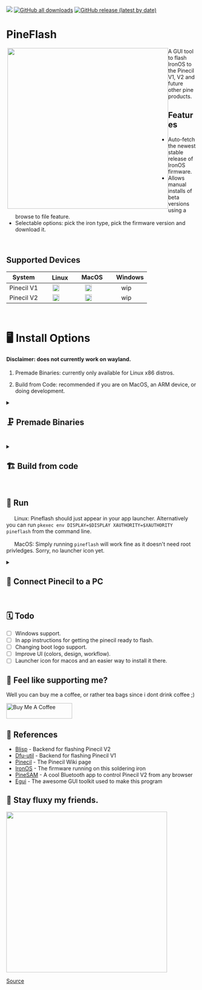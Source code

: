 <a href="https://github.com/River-Mochi/PineFlash#pineflash"><img src="https://hits.seeyoufarm.com/api/count/incr/badge.svg?url=https%3A%2F%2Fgithub.com%2FSpagett1%2FPineFlash&count_bg=%23187BC0&title_bg=%23555555&icon=&icon_color=%23E7E7E7&title=hits&edge_flat=true"/></a>
[![GitHub all downloads](https://img.shields.io/github/downloads/spagett1/pineflash/total?color=187BC0&style=flat-square)](https://github.com/Spagett1/PineFlash/releases/tag/0.3.0)
[![GitHub release (latest by date)](https://img.shields.io/github/v/release/spagett1/pineflash?color=187BC0&style=flat-square)](https://github.com/Spagett1/PineFlash/releases/tag/0.3.0)

# PineFlash

<img src="https://user-images.githubusercontent.com/77225642/229287961-066faac2-5470-4dce-823e-9137dd331fee.png" align="right" width="425" style="float:left">
A GUI tool to flash IronOS to the Pinecil V1, V2 and future other pine products.  

## Features
* Auto-fetch the newest stable release of IronOS firmware.
* Allows manual installs of beta versions using a browse to file feature.
* Selectable options: pick the iron type, pick the firmware version and download it.

<br clear="both" />

## Supported Devices 
 | System  |<img width="17" src="https://cdn.simpleicons.org/Linux/187BC0" /> Linux  | <img width="15" src="https://cdn.simpleicons.org/Apple/187BC0" /> MacOS|  <img width="15" src="https://cdn.simpleicons.org/Windows11/187BC0" /> Windows|
 | :-----: | :-----: | :-----: | :-----: |
 | Pinecil V1 |<img width="18" src="https://cdn.simpleicons.org/cachet/187BC0" />|<img width="18" src="https://cdn.simpleicons.org/cachet/187BC0" />| wip  |
 | Pinecil V2 | <img width="18" src="https://cdn.simpleicons.org/cachet/187BC0" />   | <img width="18" src="https://cdn.simpleicons.org/cachet/187BC0" />  |  wip  |
<br clear="both" />


# :desktop_computer: Install Options

#### Disclaimer: does not currently work on wayland.

1. Premade Binaries: currently only available for Linux x86 distros.

2. Build from Code: recommended if you are on MacOS, an ARM device, or doing development.

<details>
  <summary>
   
## :clamp: Premade Binaries 
 </summary>
 
### :bookmark_tabs: Dependancies

```
# needed for all versions of PineFlash
polkit - linux only
dfu-util - for pinecil V1 support
```
 
### <img width="17" src="https://cdn.simpleicons.org/ArchLinux/187BC0" /> Arch based distros (Arch, Artix, Manjaro, Endeavor)

Head over to [releases](https://github.com/Spagett1/PineFlash/releases).

Download the latest .tar.zst file.

Then simply run.
```
sudo pacman -U ./pineflash-*-x86.tar.zst 
```

### <img width="17" src="https://cdn.simpleicons.org/Linux/187BC0" /> Other Linux x86 distro's. 

Install items from dependencies list above.

Download the latest pineflash_linux_x86_<version>.zip file from the [releases page](https://github.com/Spagett1/PineFlash/releases).

Then extract and install it.
```
unzip ./pineflash_linux_x86_*.zip
sudo cp -r usr/* /usr/
```

</details>
<div style="clear:both;">&nbsp;</div>

 
<details>
  <summary>
   
## :building_construction: Build from code 
 </summary>


This is the same PineFlash as the pre-made binaries [here](https://github.com/Spagett1/PineFlash/releases/). Install this if the binaries do not support your architecture or you have dev purposes.

### :bookmark_tabs: Build Dependancies


Install these if you don't have them (not needed if using the PKGBUILD).
```
git
rust
cmake
polkit - linux only
gtk3 (arch based distros) / libgtk-3-dev (debian based distros) - linux only
dfu-util - for pinecil V1 support
```
<details>
  <summary>
   
### :toolbox: Build Option 1, handy scripts
 </summary>
 
Use the handy scripts will compile and install PineFlash for you.

**(Sorry if you are on Mac you need to build it manually, please go to the manual build section.)**

### <img width="17" src="https://cdn.simpleicons.org/Linux/187BC0" /> Build Linux from script.
1. To build from source code, first install build dependencies.
2. Download the source code with the following commands.
```
git clone https://github.com/Spagett1/PineFlash/
cd PineFlash
```
3. Run the `generic_linux_install.sh` file which will build and install Pineflash.

### <img width="17" src="https://cdn.simpleicons.org/archlinux/187BC0" />  Build on Arch based distro's (Arch, Artix, Manjaro, Endeavor, Arch Arm, etc.) 
1. All dependancies will be handled by the PKGBUILD
2. Download the source code with the following commands.
```
git clone https://github.com/Spagett1/PineFlash/
cd PineFlash
```
3. Just run `makepkg -si` in the main directory to build and install it.
</details>
<div style="clear:both;">&nbsp;</div>

<details>
  <summary>
   
### :weight_lifting_man: Build Option 2, manual build
 </summary>

Old school style, this is recommended if you have issues with the scripts or want to help develop PineFlash.
 
This is also currently the only way to install for MacOs.
 
1. Install all the build dependancies listed above.

2. Download the source code.

```
git clone https://github.com/Spagett1/PineFlash/
cd PineFlash 
```

3. Download the git submodules.
```
git submodule update --init --recursive
```
4. build blisp which is needed for pinecil V2 support 
```
cd blisp
mkdir build
cd build
cmake -DBLISP_BUILD_CLI=ON ..
cmake --build .
sudo mv ./tools/blisp/blisp /usr/bin/ #Or some other global path.
```
:dart: Important: Don't forget to add blisp to your path

5. Then build pineflash itself
```
cargo build --release
```
6. The resulting binary will be in `target/release/pineflash`, this can be moved into your path (`/usr/bin/pineflash`) or just run as a portable executable.

7. Then copy the Pineflash.desktop file to `/usr/share/applications` and copy `assets/pine64logo.png` to `/usr/share/pixmaps` for the shortcut to show up in launchers. (This does not apply to MacOs, you will have to run pineflash from the terminal for now, sorry.)

8. On linux, root permissions are needed for dfu-util and blisp if running from the terminal. In order to solve this you need to run the program with the following command  
`pkexec env DISPLAY=$DISPLAY XAUTHORITY=$XAUTHORITY pineflash`.   
If you use the Gui app, then don't worry about it. It's already in the .desktop file and not necessary.

</details>
<div style="clear:both;">&nbsp;</div>
 
 
</details>
<div style="clear:both;">&nbsp;</div>

## :runner: Run 

<img width="17" src="https://cdn.simpleicons.org/Linux/187BC0" /> Linux: Pineflash should just appear in your app launcher. Alternatively you can run `pkexec env DISPLAY=$DISPLAY XAUTHORITY=$XAUTHORITY pineflash` from the command line.

<img width="17" src="https://cdn.simpleicons.org/Apple/187BC0" /> MacOS: Simply running `pineflash` will work fine as it doesn't need root privledges. Sorry, no launcher icon yet. 
<br>

<details>
  <summary>
 
 ## :electric_plug: Connect Pinecil to a PC
 </summary>

1. To do the firmware update, connect one end of a USB cable to the PC.
2. Then, hold down the `[-]` button **before** plugging the usb-c cable to the back of Pinecil.
3. Keep holding the `[-]` for ~10 seconds more before releasing the button. If you correctly entered flashing mode, the screen will be black/empty. If not, do it again, flip the cable, or try another cable, different port, or a different PC.
4. See [Pinecil Wiki](https://wiki.pine64.org/wiki/Pinecil_Firmware) firmware details if you get stuck.
</details>
<div style="clear:both;">&nbsp;</div>

## :spiral_calendar: Todo

- [ ] Windows support.
- [ ] In app instructions for getting the pinecil ready to flash.
- [ ] Changing boot logo support.
- [ ] Improve UI (colors, design, workflow).
- [ ] Launcher icon for macos and an easier way to install it there.

## :tea: Feel like supporting me?

Well you can buy me a coffee, or rather tea bags since i dont drink coffee ;)

<a href="https://www.buymeacoffee.com/spagett" target="_blank"><img src="https://cdn.buymeacoffee.com/buttons/default-orange.png" alt="Buy Me A Coffee" height="41" width="174"></a>

## :book: References

- [Blisp](https://github.com/pine64/blisp) - Backend for flashing Pinecil V2
- [Dfu-util](https://dfu-util.sourceforge.net/) - Backend for flashing Pinecil V1
- [Pinecil](https://wiki.pine64.org/wiki/Pinecil) - The Pinecil Wiki page
- [IronOS](https://github.com/Ralim/IronOS) - The firmware running on this soldering iron
- [PineSAM](https://github.com/builder555/PineSAM) - A cool Bluetooth app to control Pinecil V2 from any browser
- [Egui](https://github.com/emilk/egui) - The awesome GUI toolkit used to make this program
 
 ## :dash: Stay fluxy my friends.
 <img src="https://user-images.githubusercontent.com/77225642/229288128-e6993505-47a2-4437-92cf-7b2a5de10677.png" width="425">
 
[Source](https://www.reddit.com/r/PINE64official/comments/xk9vxu/most_interesting_man_in_the_world_i_dont_always/)
